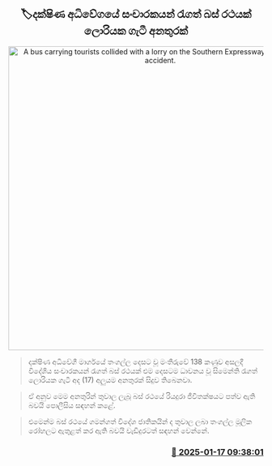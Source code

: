 <p align='center'><b><h2 align='center' title='A bus carrying tourists collided with a lorry on the Southern Expressway, causing an accident.'>🏷දක්ෂිණ අධිවේගයේ සංචාරකයන් රැගත් බස් රථයක් ලොරියක ගැටී අනතුරක්</h2></b></p>
<p align='center'><img src='https://helakuru.sgp1.cdn.digitaloceanspaces.com/esana/images/lib/highway-acc.jpg' width='600' alt='A bus carrying tourists collided with a lorry on the Southern Expressway, causing an accident.'></p>

> දක්ෂිණ අධිවේගී මාර්ගයේ තංගල්ල දෙසට වූ මංතීරුවේ 138 කණුව අසලදී විදේශිය සංචාරකයන් රැගත් බස් රථයක් එම දෙසටම ධාවනය වූ සිමෙන්ති රැගත් ලොරියක ගැටී අද (17) අලුයම අනතුරක් සිදුව තිබෙනවා.

> ඒ අනුව මෙම අනතුරින් තුවාල ලැබූ බස් රථයේ රියදුරා ජීවිතක්ෂයට පත්ව ඇති බවයි පොලීසිය සඳහන් කළේ.

> එමෙන්ම බස් රථයේ ගමන්ගත් විදේශ ජාතිකයින් ද තුවාල ලබා තංගල්ල මූලික රෝහලට ඇතුළත් කර ඇති බවයි වැඩිදුරටත් සඳහන් වෙන්නේ.



<h3 align='right'><a href='https://www.helakuru.lk/esana/p/106639/'>📅 2025-01-17 09:38:01</a></h3>
